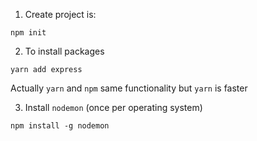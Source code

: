 1. Create project is:

```
npm init
```

2. To install packages

```
yarn add express
```

  Actually `yarn` and `npm` same functionality but `yarn` is faster

3. Install `nodemon` (once per operating system)

```
npm install -g nodemon
```